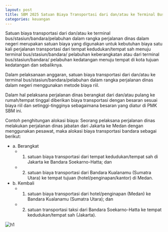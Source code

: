 ```yaml
---
layout: post
title: SBM 2025 Satuan Biaya Transportasi dari dan/atau ke Terminal Bus/Stasiun/Bandara/Pelabuhan dalam rangka Perjalanan Dinas Dalam Negeri
categories: keuangan
---
```


Satuan biaya transportasi dari dan/atau ke terminal bus/stasiun/bandara/pelabuhan dalam rangka perjalanan dinas dalam negeri merupakan satuan biaya yang digunakan untuk kebutuhan biaya satu kali perjalanan transportasi dari tempat kedudukan/tempat sah menuju terminal bus/stasiun/bandara/ pelabuhan keberangkatan atau dari terminal bus/stasiun/bandara/ pelabuhan kedatangan menuju tempat di kota tujuan kedatangan dan sebaliknya.

Dalam pelaksanaan anggaran, satuan biaya transportasi dari dan/atau ke terminal bus/stasiun/bandara/pelabuhan dalam rangka perjalanan dinas dalam negeri menggunakan metode biaya riil.

Dalam hal pelaksana perjalanan dinas berangkat dari dan/atau pulang ke rumah/tempat tinggal diberikan biaya transportasi dengan besaran sesuai biaya riil dan setinggi-tingginya sebagaimana besaran yang diatur di PMK SBM ini.

Contoh penghitungan alokasi biaya:
Seorang pelaksana perjalanan dinas melakukan perjalanan dinas jabatan dari Jakarta ke Medan dengan menggunakan pesawat, maka alokasi biaya transportasi bandara sebagai berikut:
- a. Berangkat
    - 1) satuan biaya transportasi dari tempat kedudukan/tempat sah di Jakarta ke Bandara Soekarno-Hatta; dan
    - 2) satuan biaya transportasi dari Bandara Kualanamu (Sumatra Utara) ke tempat tujuan (hotel/penginapan/kantor) di Medan.
- b. Kembali
    - 1) satuan biaya transportasi dari hotel/penginapan (Medan) ke Bandara Kualanamu (Sumatra Utara); dan
    - 2) satuan transportasi taksi dari Bandara Soekarno-Hatta ke tempat kedudukan/tempat sah (Jakarta).


![h1](https://blogger.googleusercontent.com/img/b/R29vZ2xl/AVvXsEgI8XV0WT6dXejShDn7dM0hCCGwLBl-JgZCun7in2mux-WDbccmGeHhllGEeu-fJ7tb_OmyYgnMK0_epqo16LnnDFSFMzlOaoniHMD8Z2Cq-0ZtZA3WR01-_or4-PTLWP-bbUct1HpRLe3RPq9ayfnCD2Y06Hq8hwdpacmpTo4OL8HJiw/s1600/SBM_2025_Page_088.jpg)